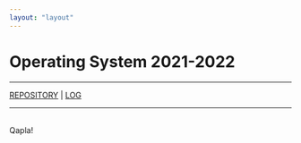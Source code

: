 ```yaml
---
layout: "layout"
---
```


# Operating System 2021-2022
---
[REPOSITORY](https://github.com/mahdiwafi/os212) | [LOG](TXT/mylog.txt)


---
<br>
Qapla!
